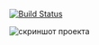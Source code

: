 [![Build Status](https://travis-ci.org/xomageimer/HomeWorksOTUS.svg?branch=master)](https://travis-ci.org/xomageimer/HomeWorksOTUS)

![скриншот проекта](https://github.com/xomageimer/HomeWorksOTUS/HW6/doc/gitimages/bulk_UML3.png)
